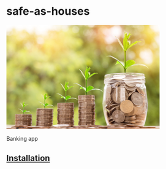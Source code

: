 # safe-as-houses

<img src="./doc/money.jpg" alt="picture of money growing" width="400"/>

Banking app

## [Installation](./INSTALLATION.md)
